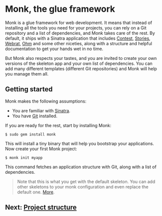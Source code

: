 Monk, the glue framework
========================

Monk is a glue framework for web development. It means that instead
of installing all the tools you need for your projects, you can
rely on a Git repository and a list of dependencies, and Monk takes
care of the rest. By default, it ships with a Sinatra application
that includes [Contest](http://github.com/citrusbyte/contest),
[Stories](http://github.com/citrusbyte/stories),
[Webrat](http://wiki.github.com/brynary/webrat),
[Ohm](http://github.com/soveran/ohm) and some other niceties, along with
a structure and helpful documentation to get your hands wet in no time.

But Monk also respects your tastes, and you are invited to create your
own versions of the skeleton app and your own list of dependencies. You
can add many different templates (different Git repositories) and Monk
will help you manage them all.

Getting started
---------------

Monk makes the following assumptions:

- You are familiar with [Sinatra](/help/sinatra).
- You have [Git](/help/git) installed.

If you are ready for the rest, start by installing Monk:

    $ sudo gem install monk

This will install a tiny binary that will help you bootstrap your
applications. Now create your first Monk project:

    $ monk init myapp

This command fetches an application structure with Git, along with a
list of dependencies.

> Note that this is what you get with the default skeleton. You can add
> other skeletons to your monk configuration and even replace the default
> one. [More](/skeletons).

Next: [Project structure](/structure)
-------------------------------------
